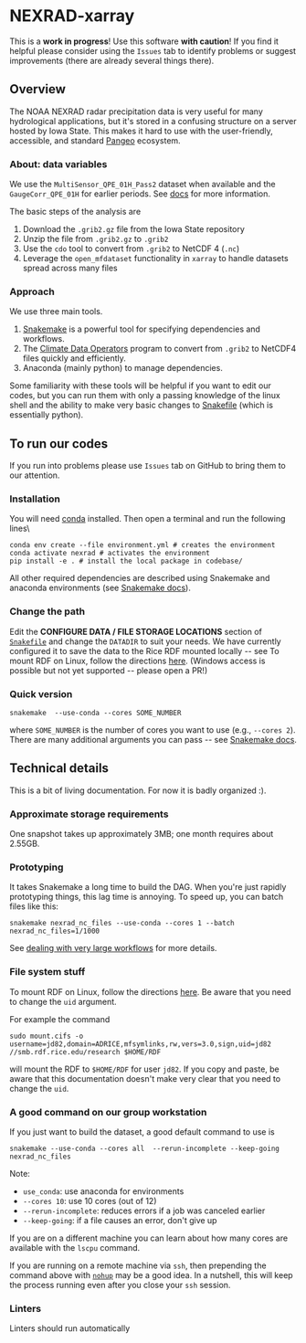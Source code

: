 # NEXRAD-xarray

This is a **work in progress**!
Use this software **with caution**!
If you find it helpful please consider using the `Issues` tab to identify problems or suggest improvements (there are already several things there).

## Overview

The NOAA NEXRAD radar precipitation data is very useful for many hydrological applications, but it's stored in a confusing structure on a server hosted by Iowa State.
This makes it hard to use with the user-friendly, accessible, and standard [Pangeo](https://pangeo.io/) ecosystem.

### About: data variables

We use the `MultiSensor_QPE_01H_Pass2` dataset when available and the `GaugeCorr_QPE_01H` for earlier periods.
See [docs](./doc/) for more information.

The basic steps of the analysis are

1. Download the `.grib2.gz` file from the Iowa State repository
1. Unzip the file from `.grib2.gz` to `.grib2`
1. Use the `cdo` tool to convert from `.grib2` to NetCDF 4 (`.nc`)
1. Leverage the `open_mfdataset` functionality in `xarray` to handle datasets spread across many files

### Approach

We use three main tools.

1. [Snakemake](https://snakemake.readthedocs.io/) is a powerful tool for specifying dependencies and workflows.
1. The [Climate Data Operators](https://code.mpimet.mpg.de/projects/cdo) program to convert from `.grib2` to NetCDF4 files quickly and efficiently.
1. Anaconda (mainly python) to manage dependencies.

Some familiarity with these tools will be helpful if you want to edit our codes, but you can run them with only a passing knowledge of the linux shell and the ability to make very basic changes to [Snakefile](./Snakefile) (which is essentially python).

## To run our codes

If you run into problems please use `Issues` tab on GitHub to bring them to our attention.

### Installation

You will need [conda](https://docs.conda.io/projects/conda/en/latest/user-guide/install/index.html) installed.
Then open a terminal and run the following lines\

```shell
conda env create --file environment.yml # creates the environment
conda activate nexrad # activates the environment
pip install -e . # install the local package in codebase/
```

All other required dependencies are described using Snakemake and anaconda environments (see [Snakemake docs](https://snakemake.readthedocs.io/)).

### Change the path

Edit the **CONFIGURE DATA / FILE STORAGE LOCATIONS** section of [`Snakefile`](./Snakefile) and change the `DATADIR` to suit your needs.
We have currently configured it to save the data to the Rice RDF mounted locally -- see To mount RDF on Linux, follow the directions [here](https://kb.rice.edu/page.php?id=108256).
(Windows access is possible but not yet supported -- please open a PR!)

### Quick version

```shell
snakemake  --use-conda --cores SOME_NUMBER
```

where `SOME_NUMBER` is the number of cores you want to use (e.g., `--cores 2`).
There are many additional arguments you can pass -- see [Snakemake docs](https://snakemake.readthedocs.io/).

## Technical details

This is a bit of living documentation.
For now it is badly organized :).

### Approximate storage requirements

One snapshot takes up approximately 3MB; one month requires about 2.55GB.

### Prototyping

It takes Snakemake a long time to build the DAG.
When you're just rapidly prototyping things, this lag time is annoying.
To speed up, you can batch files like this:

```shell
snakemake nexrad_nc_files --use-conda --cores 1 --batch nexrad_nc_files=1/1000
```

See [dealing with very large workflows](https://snakemake.readthedocs.io/en/stable/executing/cli.html#dealing-with-very-large-workflows) for more details.

### File system stuff

To mount RDF on Linux, follow the directions [here](https://kb.rice.edu/page.php?id=108256#Linux).
Be aware that you need to change the `uid` argument.

For example the command

```shell
sudo mount.cifs -o username=jd82,domain=ADRICE,mfsymlinks,rw,vers=3.0,sign,uid=jd82 //smb.rdf.rice.edu/research $HOME/RDF
```

will mount the RDF to `$HOME/RDF` for user `jd82`.
If you copy and paste, be aware that this documentation doesn't make very clear that you need to change the `uid`.

### A good command on our group workstation

If you just want to build the dataset, a good default command to use is

```shell
snakemake --use-conda --cores all  --rerun-incomplete --keep-going nexrad_nc_files
```

Note:

- `use_conda`: use anaconda for environments
- `--cores 10`: use 10 cores (out of 12)
- `--rerun-incomplete`: reduces errors if a job was canceled earlier
- `--keep-going`: if a file causes an error, don't give up

If you are on a different machine you can learn about how many cores are available with the `lscpu` command.

If you are running on a remote machine via `ssh`, then prepending the command above with [`nohup`](https://www.computerhope.com/unix/unohup.htm) may be a good idea.
In a nutshell, this will keep the process running even after you close your `ssh` session.

### Linters

Linters should run automatically
